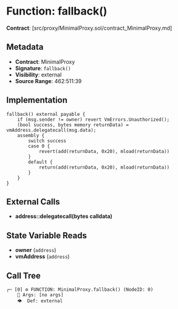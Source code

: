# Function: fallback()

**Contract**: [src/proxy/MinimalProxy.sol/contract_MinimalProxy.md]

## Metadata

- **Contract**: MinimalProxy
- **Signature**: `fallback()`
- **Visibility**: external
- **Source Range**: 462:511:39

## Implementation

```solidity
fallback() external payable {
    if (msg.sender != owner) revert VmErrors.Unauthorized();
    (bool success, bytes memory returnData) = vmAddress.delegatecall(msg.data);
    assembly {
        switch success
        case 0 {
            revert(add(returnData, 0x20), mload(returnData))
        }
        default {
            return(add(returnData, 0x20), mload(returnData))
        }
    }
}
```

## External Calls

- **address::delegatecall(bytes calldata)**

## State Variable Reads

- **owner** (`address`)
- **vmAddress** (`address`)

## Call Tree

```
┌─ [0] ⚙️ FUNCTION: MinimalProxy.fallback() (NodeID: 0)
    💬 Args: [no args]
    👁️  Def: external
```
